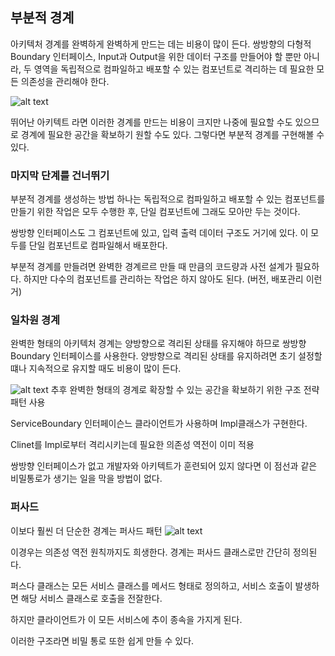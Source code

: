 ## 부분적 경계

아키텍처 경계를 완벽하게 완벽하게 만드는 데는 비용이 많이 든다. 쌍방향의 다형적 Boundary 인터페이스, Input과 Output을 위한 데이터 구조를 만들어야 할 뿐만 아니라, 두 영역을 독립적으로 컴파일하고 배포할 수 있는 컴포넌트로 격리하는 데 필요한 모든 의존성을 관리해야 한다.

![alt text](image/image27.png)

뛰어난 아키텍트 라면 이러한 경계를 만드는 비용이 크지만 나중에 필요할 수도 있으므로 경계에 필요한 공간을 확보하기 원할 수도 있다. 그렇다면 부분적 경계를 구현해볼 수 있다.

### 마지막 단계를 건너뛰기

부분적 경계를 생성하는 방법 하나는 독립적으로 컴파일하고 배포할 수 있는 컴포넌트를 만들기 위한 작업은 모두 수행한 후, 단일 컴포넌트에 그래도 모아만 두는 것이다.

쌍방향 인터페이스도 그 컴포넌트에 있고, 입력 출력 데이터 구조도 거기에 있다. 이 모두를 단일 컴포넌트로 컴파일해서 배포한다.

부분적 경계를 만들려면 완벽한 경계르르 만들 때 만큼의 코드량과 사전 설계가 필요하다. 하지만 다수의 컴포넌트를 관리하는 작업은 하지 않아도 된다. (버전, 배포관리 이런거)

### 일차원 경계

완벽한 형태의 아키텍처 경계는 양방향으로 격리된 상태를 유지해야 하므로 쌍방향 Boundary 인터페이스를 사용한다. 양방향으로 격리된 상태를 유지하려면 초기 설정할 떄나 지속적으로 유지할 때도 비용이 많이 든다.

![alt text](image/image28.png)
추후 완벽한 형태의 경계로 확장할 수 있는 공간을 확보하기 위한 구조 전략 패턴 사용

ServiceBoundary 인터페이슨느 클라이언트가 사용하며 Impl클래스가 구현한다.

Clinet를 Impl로부터 격리시키는데 필요한 의존성 역전이 이미 적용

쌍방향 인터페이스가 없고 개발자와 아키텍트가 훈련되어 있지 않다면 이 점선과 같은 비밀통로가 생기는 일을 막을 방법이 없다.

### 퍼사드

이보다 훨씬 더 단순한 경계는 퍼사드 패턴
![alt text](image/image29.png)

이경우는 의존성 역전 원칙까지도 희생한다. 경계는 퍼사드 클래스로만 간단히 정의된다.

퍼스다 클래스는 모든 서비스 클래스를 메서드 형태로 정의하고, 서비스 호출이 발생하면 해당 서비스 클래스로 호출을 전잘한다.

하지만 클라이언트가 이 모든 서비스에 추이 종속을 가지게 된다.

이러한 구조라면 비밀 통로 또한 쉽게 만들 수 있다.
